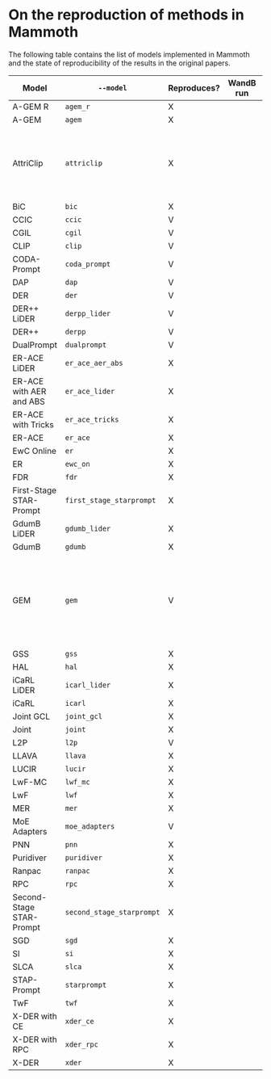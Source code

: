 # On the reproduction of methods in Mammoth

The following table contains the list of models implemented in Mammoth and the state of 
reproducibility of the results in the original papers. 

| Model                     | `--model`                | Reproduces? | WandB run | Notes |
| ------------------------- | ------------------------ | ----------- | --------- | ----- |
| A-GEM R                   | `agem_r`                 | X           |           |       |
| A-GEM                     | `agem`                   | X           |           |       |
| AttriClip                 | `attriclip`              | X           |           | The original repo was pulled because it did not reproduce. |
| BiC                       | `bic`                    | X           |           |       |
| CCIC                      | `ccic`                   | V           |           |       |
| CGIL                      | `cgil`                   | V           |           |       |
| CLIP                      | `clip`                   | V           |           |       |
| CODA-Prompt               | `coda_prompt`            | V           |           |       |
| DAP                       | `dap`                    | V           |           |       |
| DER                       | `der`                    | V           |           |       |
| DER++ LiDER               | `derpp_lider`            | V           |           |       |
| DER++                     | `derpp`                  | V           |           |       |
| DualPrompt                | `dualprompt`             | V           |           |       |
| ER-ACE LiDER              | `er_ace_aer_abs`         | X           |           |       |
| ER-ACE with AER and ABS   | `er_ace_lider`           | X           |           |       |
| ER-ACE with Tricks        | `er_ace_tricks`          | X           |           |       |
| ER-ACE                    | `er_ace`                 | X           |           |       |
| EwC Online                | `er`                     | X           |           |       |
| ER                        | `ewc_on`                 | X           |           |       |
| FDR                       | `fdr`                    | X           |           |       |
| First-Stage STAR-Prompt   | `first_stage_starprompt` | X           |           |       |
| GdumB LiDER               | `gdumb_lider`            | X           |           |       |
| GdumB                     | `gdumb`                  | X           |           |       |
| GEM                       | `gem`                    | V           |           | Original work requires too much resources. We reproduced the results in DER. |
| GSS                       | `gss`                    | X           |           |       |
| HAL                       | `hal`                    | X           |           |       |
| iCaRL LiDER               | `icarl_lider`            | X           |           |       |
| iCaRL                     | `icarl`                  | X           |           |       |
| Joint GCL                 | `joint_gcl`              | X           |           |       |
| Joint                     | `joint`                  | X           |           |       |
| L2P                       | `l2p`                    | V           |           |       |
| LLAVA                     | `llava`                  | X           |           |       |
| LUCIR                     | `lucir`                  | X           |           |       |
| LwF-MC                    | `lwf_mc`                 | X           |           |       |
| LwF                       | `lwf`                    | X           |           |       |
| MER                       | `mer`                    | X           |           |       |
| MoE Adapters              | `moe_adapters`           | V           |           |       |
| PNN                       | `pnn`                    | X           |           |       |
| Puridiver                 | `puridiver`              | X           |           |       |
| Ranpac                    | `ranpac`                 | X           |           |       |
| RPC                       | `rpc`                    | X           |           |       |
| Second-Stage STAR-Prompt  | `second_stage_starprompt`| X           |           |       |
| SGD                       | `sgd`                    | X           |           |       |
| SI                        | `si`                     | X           |           |       |
| SLCA                      | `slca`                   | X           |           |       |
| STAP-Prompt               | `starprompt`             | X           |           |       |
| TwF                       | `twf`                    | X           |           |       |
| X-DER with CE             | `xder_ce`                | X           |           |       |
| X-DER with RPC            | `xder_rpc`               | X           |           |       |
| X-DER                     | `xder`                   | X           |           |       |